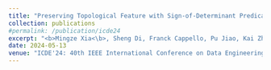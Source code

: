 ```yaml
---
title: "Preserving Topological Feature with Sign-of-Determinant Predicates in Lossy Compression: A Case Study of Vector Field Critical Points"
collection: publications
#permalink: /publication/icde24
excerpt: "<b>Mingze Xia<\b>, Sheng Di, Franck Cappello, Pu Jiao, Kai Zhao, Jinyang Liu, Xuan Wu, Xin Liang, Hanqi Guo"
date: 2024-05-13
venue: "ICDE'24: 40th IEEE International Conference on Data Engineering"
---
```

